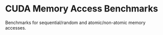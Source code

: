 # CUDA Memory Access Benchmarks

Benchmarks for sequential/random and atomic/non-atomic memory accesses.



